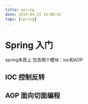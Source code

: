```yaml
---
title: spring
date: 2019-04-23 19:00:42
tags: [spring]
---
```

# Spring 入门
spring本质上 包含两个模块：ioc和AOP
## IOC 控制反转

## AOP 面向切面编程
